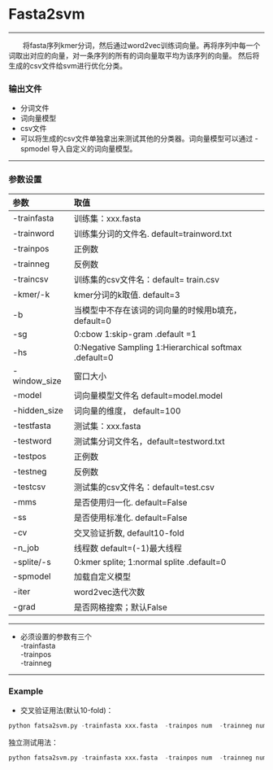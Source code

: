 # Fasta2svm
***********************
&emsp;&emsp;将fasta序列kmer分词，然后通过word2vec训练词向量。再将序列中每一个词取出对应的向量，对一条序列的所有的词向量取平均为该序列的向量。 
然后将生成的csv文件给svm进行优化分类。
### 输出文件
* 分词文件
* 词向量模型
* csv文件
* 可以将生成的csv文件单独拿出来测试其他的分类器。词向量模型可以通过 -spmodel 导入自定义的词向量模型。
*****************************
### 参数设置

|参数|取值|
|:-|:-|  
|-trainfasta|训练集：xxx.fasta|    
|-trainword|训练集分词的文件名. default=trainword.txt|   
-trainpos|    	正例数  
-trainneg|       	反例数  
-traincsv|       	 训练集的csv文件名：default= train.csv  
-kmer/-k|       	 kmer分词的k取值. default=3  
-b     |           当模型中不存在该词的词向量的时候用b填充，default=0  
-sg     |     		0:cbow   1:skip-gram .default =1 
-hs      |     	0:Negative Sampling   1:Hierarchical softmax .default=0  
-window_size|   	窗口大小  
-model      |	词向量模型文件名  default=model.model  
-hidden_size|    	词向量的维度， default=100  
-testfasta  | 	  测试集：xxx.fasta
-testword   |	测试集分词文件名，default=testword.txt  
-testpos   | 	正例数  
-testneg  |		反例数  
-testcsv | 		 测试集的csv文件名：default=test.csv  
-mms   |		   是否使用归一化. default=False    
-ss     | 		 是否使用标准化. default=False 
-cv   |		交叉验证折数, default10-fold 
-n_job   |		线程数 default=(-1)最大线程  
-splite/-s| 0:kmer splite; 1:normal splite .default=0
-spmodel|加载自定义模型
-iter|word2vec迭代次数
-grad|是否网格搜索；默认False
*********************************
* 必须设置的参数有三个  
-trainfasta  
-trainpos  
-trainneg  
*************************
### Example
* 交叉验证用法(默认10-fold)：
```py
python fatsa2svm.py -trainfasta xxx.fasta  -trainpos num  -trainneg num
```
独立测试用法：
```py
python fatsa2svm.py -trainfasta xxx.fasta  -trainpos num  -trainneg num  -testfasta   -testpos num  -testneg num -mms True
```


